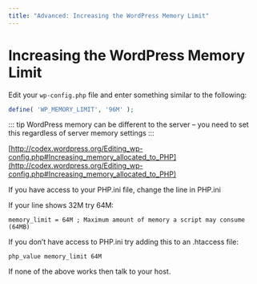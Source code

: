 ```yaml
---
title: "Advanced: Increasing the WordPress Memory Limit"
---
```


# Increasing the WordPress Memory Limit

Edit your `wp-config.php` file and enter something similar to the following:

```php
define( 'WP_MEMORY_LIMIT', '96M' );
```

::: tip
WordPress memory can be different to the server – you need to set this regardless of server memory settings
:::

[http://codex.wordpress.org/Editing_wp-config.php#Increasing_memory_allocated_to_PHP](http://codex.wordpress.org/Editing_wp-config.php#Increasing_memory_allocated_to_PHP)


If you have access to your PHP.ini file, change the line in PHP.ini

If your line shows 32M try 64M:

```text
memory_limit = 64M ; Maximum amount of memory a script may consume (64MB)
```

If you don’t have access to PHP.ini try adding this to an .htaccess file:

```text
php_value memory_limit 64M
```

If none of the above works then talk to your host.